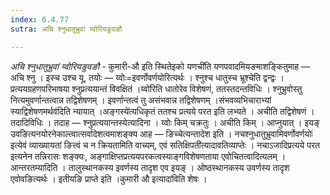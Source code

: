 ```yaml
---
index: 6.4.77
sutra: अचि श्नुधातुभ्रुवां य्वोरियङुवङौ

---
```

_अचि श्नुधातुभ्रुवां य्वोरियङुवङौ_ - कुमारी-औ इति स्थितेइको यणची॑ति यणपवादमियङमाशङ्कितुमाह — अचि श्नु । इस्च उश्च यू, तयोः — य्वोः=इवर्णोवर्णयोरित्यर्थः । श्नुश्च धातुस्च भ्रूश्चेति द्वन्द्वः । प्रत्ययग्रहणपरिभाषया श्नुप्रत्ययान्तं विवक्षितं ।य्वो॑रिति धातोरेव विशेषणं, ततस्तदन्तविधिः । श्नुभ्रुवोस्तु नित्यमुवर्णान्तत्वान्न तद्विशेषणम् । इवर्णान्तत्वं तु असंभवान्न तद्विशेषणम् ।संभवव्यभिचाराभ्यां स्याद्विशेषणमर्थव॑दिति न्यायात् ।अङ्गस्ये॑त्यधिकृतं ततश्च प्रत्यये परत इति लभ्यते । अचीति तद्विशेषणं । तदादिविधिः । तदाह — श्नुप्रत्ययान्तस्येत्यादिना । य्वोः किम्  चक्रतुः । अचीति किम्  । आप्नुयात् । इयङ् उवङित्यनयोरनेकाल्त्वात्सर्वादेशत्वमाशङ्क्य आह — ङिच्चेत्यन्तादेश इति । नचश्नुधातुभ्रुवामिवर्णोवर्णयोः॑ इत्येवं व्याख्यायतां ङित्त्वं च न क्रियतामिति वाच्यम्, एवं सतिक्षिपती॑त्यादावतिव्याप्तेः । नचाऽजादिप्रत्यये परत इत्यनेन तन्निरासः शङ्क्यः, अङ्गाक्षिप्तप्रत्ययपरकत्वस्याङ्गविशेषणताया एवोचितत्वादित्यलम् । आन्तरतम्यादिति । तालुस्थानकस्य इवर्णस्य तादृश एव इयङ् । ओष्ठस्थानकस्य उवर्णस्य तादृश एवोवङित्यर्थः । इतीयङि प्राप्ते इति ।कुमारी औ इत्यादा॑विति शेषः । 